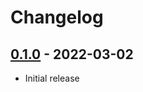 # Changelog

## [0.1.0] - 2022-03-02

- Initial release

<!-- http://keepachangelog.com/ -->

<!-- [0.1.1]: https://github.com/saltires/plugin-transform-arrow-functions/compare/v0.1.0...v0.1.1 -->

[0.1.0]: https://github.com/saltires/plugin-transform-arrow-functions/releases/tag/v0.1.0
